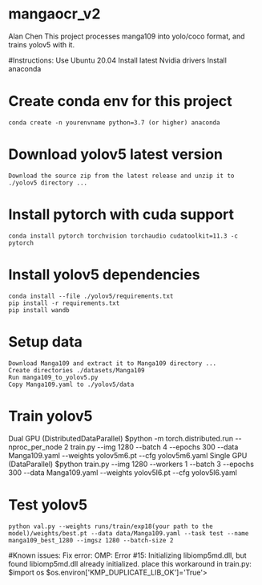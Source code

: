 # mangaocr_v2
Alan Chen
This project processes manga109 into yolo/coco format, and trains yolov5 with it.

#Instructions:
	Use Ubuntu 20.04
	Install latest Nvidia drivers
	Install anaconda

# Create conda env for this project
	conda create -n yourenvname python=3.7 (or higher) anaconda

# Download yolov5 latest version
	Download the source zip from the latest release and unzip it to ./yolov5 directory ...

# Install pytorch with cuda support
	conda install pytorch torchvision torchaudio cudatoolkit=11.3 -c pytorch

# Install yolov5 dependencies
	conda install --file ./yolov5/requirements.txt
	pip install -r requirements.txt
	pip install wandb

# Setup data
	Download Manga109 and extract it to Manga109 directory ...
	Create directories ./datasets/Manga109
	Run manga109_to_yolov5.py
	Copy Manga109.yaml to ./yolov5/data

# Train yolov5
Dual GPU (DistributedDataParallel) 
	$python -m torch.distributed.run --nproc_per_node 2 train.py --img 1280 --batch 4 --epochs 300 --data Manga109.yaml --weights yolov5m6.pt --cfg yolov5m6.yaml
Single GPU (DataParallel) 
	$python train.py --img 1280 --workers 1 --batch 3 --epochs 300 --data Manga109.yaml --weights yolov5l6.pt --cfg yolov5l6.yaml

# Test yolov5
	python val.py --weights runs/train/exp18(your path to the model)/weights/best.pt --data data/Manga109.yaml --task test --name manga109_best_1280 --imgsz 1280 --batch-size 2


#Known issues:
	Fix error:
	OMP: Error #15: Initializing libiomp5md.dll, but found libiomp5md.dll already initialized.
	place this workaround in train.py:
	$import os
	$os.environ['KMP_DUPLICATE_LIB_OK']='True'>

